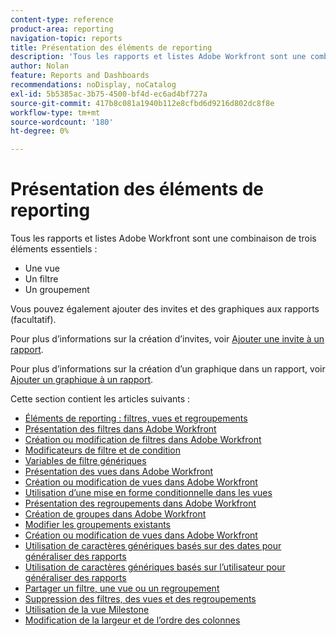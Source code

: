 ```yaml
---
content-type: reference
product-area: reporting
navigation-topic: reports
title: Présentation des éléments de reporting
description: 'Tous les rapports et listes Adobe Workfront sont une combinaison de trois éléments essentiels : vues, filtres et regroupements.'
author: Nolan
feature: Reports and Dashboards
recommendations: noDisplay, noCatalog
exl-id: 5b5385ac-3b75-4500-bf4d-ec6ad4bf727a
source-git-commit: 417b8c081a1940b112e8cfbd6d9216d802dc8f8e
workflow-type: tm+mt
source-wordcount: '180'
ht-degree: 0%

---
```


# Présentation des éléments de reporting

Tous les rapports et listes Adobe Workfront sont une combinaison de trois éléments essentiels :

* Une vue
* Un filtre
* Un groupement

Vous pouvez également ajouter des invites et des graphiques aux rapports (facultatif).

Pour plus d’informations sur la création d’invites, voir [Ajouter une invite à un rapport](../../../reports-and-dashboards/reports/creating-and-managing-reports/add-prompt-report.md).

Pour plus d’informations sur la création d’un graphique dans un rapport, voir [Ajouter un graphique à un rapport](../../../reports-and-dashboards/reports/creating-and-managing-reports/add-chart-report.md).

Cette section contient les articles suivants :

<!--outdated: * [Basic Report Creation Program](https://one.workfront.com/s/basic-report-creation-program)-->
* [Éléments de reporting : filtres, vues et regroupements](../../../reports-and-dashboards/reports/reporting-elements/reporting-elements-filters-views-groupings.md)
* [Présentation des filtres dans Adobe Workfront](../../../reports-and-dashboards/reports/reporting-elements/filters-overview.md)
* [Création ou modification de filtres dans Adobe Workfront](../../../reports-and-dashboards/reports/reporting-elements/create-filters.md)
* [Modificateurs de filtre et de condition](../../../reports-and-dashboards/reports/reporting-elements/filter-condition-modifiers.md)
* [Variables de filtre génériques](../../../reports-and-dashboards/reports/reporting-elements/understand-wildcard-filter-variables.md)
* [Présentation des vues dans Adobe Workfront](../../../reports-and-dashboards/reports/reporting-elements/views-overview.md)
* [Création ou modification de vues dans Adobe Workfront](../../../reports-and-dashboards/reports/reporting-elements/create-edit-views.md)
* [Utilisation d’une mise en forme conditionnelle dans les vues](../../../reports-and-dashboards/reports/reporting-elements/use-conditional-formatting-views.md)
* [Présentation des regroupements dans Adobe Workfront](../../../reports-and-dashboards/reports/reporting-elements/groupings-overview.md)
* [Création de groupes dans Adobe Workfront](../../../reports-and-dashboards/reports/reporting-elements/create-groupings.md)
* [Modifier les groupements existants](../../../reports-and-dashboards/reports/reporting-elements/edit-existing-groupings.md)
* [Création ou modification de vues dans Adobe Workfront](../../../reports-and-dashboards/reports/reporting-elements/create-edit-views.md)
* [Utilisation de caractères génériques basés sur des dates pour généraliser des rapports](../../../reports-and-dashboards/reports/reporting-elements/use-date-based-wildcards-generalize-reports.md)
* [Utilisation de caractères génériques basés sur l’utilisateur pour généraliser des rapports](../../../reports-and-dashboards/reports/reporting-elements/use-user-based-wildcards-generalize-reports.md)
* [Partager un filtre, une vue ou un regroupement](../../../reports-and-dashboards/reports/reporting-elements/share-filter-view-grouping.md)
* [Suppression des filtres, des vues et des regroupements](../../../reports-and-dashboards/reports/reporting-elements/remove-filters-views-groupings.md)
* [Utilisation de la vue Milestone](../../../reports-and-dashboards/reports/reporting-elements/use-milestone-view.md)
* [Modification de la largeur et de l’ordre des colonnes](../../../reports-and-dashboards/reports/reporting-elements/modify-column-width-order.md)

